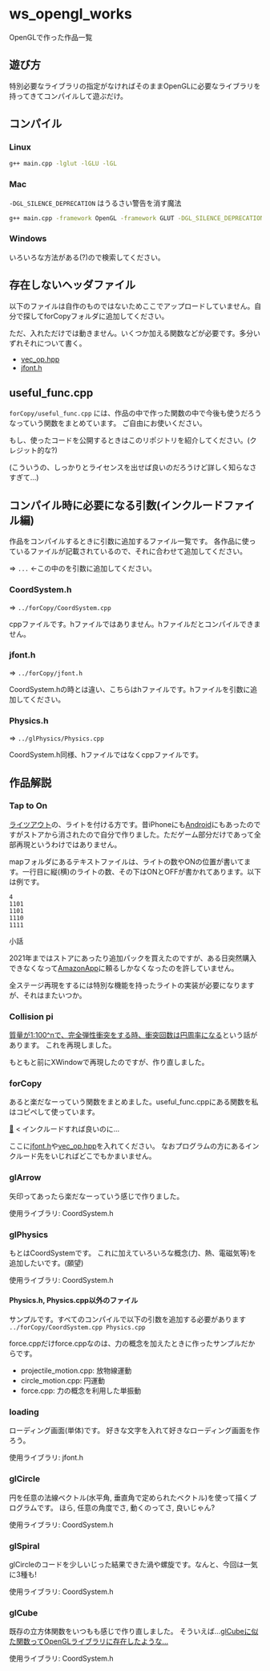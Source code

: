 # ws_opengl_works
OpenGLで作った作品一覧

## 遊び方
特別必要なライブラリの指定がなければそのままOpenGLに必要なライブラリを持ってきてコンパイルして遊ぶだけ。

## コンパイル
### Linux
```sh
g++ main.cpp -lglut -lGLU -lGL
```
### Mac
`-DGL_SILENCE_DEPRECATION` はうるさい警告を消す魔法
```sh
g++ main.cpp -framework OpenGL -framework GLUT -DGL_SILENCE_DEPRECATION
```
### Windows
いろいろな方法がある(?)ので検索してください。

## 存在しないヘッダファイル
以下のファイルは自作のものではないためここでアップロードしていません。自分で探してforCopyフォルダに追加してください。

ただ、入れただけでは動きません。いくつか加える関数などが必要です。多分いずれそれについて書く。
* [vec_op.hpp](https://github.com/birdwatcherYT/vec_op)
* [jfont.h](https://fujiwaratko.sakura.ne.jp/gcc/glut/glut.html)

## useful_func.cpp
`forCopy/useful_func.cpp` には、作品の中で作った関数の中で今後も使うだろうなっていう関数をまとめています。
ご自由にお使いください。

もし、使ったコードを公開するときはこのリポジトリを紹介してください。(クレジット的な?)

(こういうの、しっかりとライセンスを出せば良いのだろうけど詳しく知らなさすぎて...)

## コンパイル時に必要になる引数(インクルードファイル編)
作品をコンパイルするときに引数に追加するファイル一覧です。
各作品に使っているファイルが記載されているので、それに合わせて追加してください。

=> `...` ←この中のを引数に追加してください。

### CoordSystem.h
=> `../forCopy/CoordSystem.cpp`

cppファイルです。hファイルではありません。hファイルだとコンパイルできません。

### jfont.h
=> `../forCopy/jfont.h`

CoordSystem.hの時とは違い、こちらはhファイルです。hファイルを引数に追加してください。

### Physics.h
=> `../glPhysics/Physics.cpp`

CoordSystem.h同様、hファイルではなくcppファイルです。

## 作品解説
### Tap to On
[ライツアウト](https://ja.wikipedia.org/wiki/%E3%83%A9%E3%82%A4%E3%83%84%E3%82%A2%E3%82%A6%E3%83%88)の、ライトを付ける方です。昔iPhoneにも[Android](https://play.google.com/store/apps/details?id=com.gameday.TapToOn_Google)にもあったのですがストアから消されたので自分で作りました。ただゲーム部分だけであって全部再現というわけではありません。

mapフォルダにあるテキストファイルは、ライトの数やONの位置が書いてます。一行目に縦(横)のライトの数、その下はONとOFFが書かれてあります。以下は例です。
```
4
1101
1101
1110
1111
```

小話

2021年まではストアにあったり追加パックを買えたのですが、ある日突然購入できなくなって[AmazonApp](https://www.amazon.co.jp/dp/B00BWI2YO4)に頼るしかなくなったのを許していません。

全ステージ再現をするには特別な機能を持ったライトの実装が必要になりますが、それはまたいつか。

### Collision pi
[質量が1:100^nで、完全弾性衝突をする時、衝突回数は円周率になる](https://youtu.be/a-EOA3j3tw4)という話があります。
これを再現しました。

もともと前にXWindowで再現したのですが、作り直しました。

### forCopy
あると楽だなーっていう関数をまとめました。useful_func.cppにある関数を私はコピペして使っています。

[🤖](https://dic.pixiv.net/a/%E3%83%AD%E3%83%9C%E3%83%83%E3%83%88%28%E5%AD%A6%E3%81%B3%E8%80%83%E3%81%88%E3%82%8B%E6%AD%B4%E5%8F%B2%29) < インクルードすれば良いのに...

ここに[jfont.h](https://fujiwaratko.sakura.ne.jp/gcc/glut/glut.html)や[vec_op.hpp](https://github.com/birdwatcherYT/vec_op)を入れてください。
なおプログラムの方にあるインクルード先をいじればどこでもかまいません。

### glArrow
矢印ってあったら楽だなーっていう感じで作りました。

使用ライブラリ: CoordSystem.h

### glPhysics
もとはCoordSystemです。
これに加えていろいろな概念(力、熱、電磁気等)を追加したいです。(願望)

使用ライブラリ: CoordSystem.h

#### Physics.h, Physics.cpp以外のファイル
サンプルです。すべてのコンパイルで以下の引数を追加する必要があります
`../forCopy/CoordSystem.cpp Physics.cpp`

force.cppだけforce.cppなのは、力の概念を加えたときに作ったサンプルだからです。
* projectile_motion.cpp: 放物線運動
* circle_motion.cpp: 円運動
* force.cpp: 力の概念を利用した単振動

### loading
ローディング画面(単体)です。
好きな文字を入れて好きなローディング画面を作ろう。

使用ライブラリ: jfont.h

### glCircle
円を任意の法線ベクトル(水平角, 垂直角で定められたベクトル)を使って描くプログラムです。
ほら, 任意の角度でさ, 動くのってさ, 良いじゃん?

使用ライブラリ: CoordSystem.h

### glSpiral
glCircleのコードを少しいじった結果できた渦や螺旋です。なんと、今回は一気に3種も!

使用ライブラリ: CoordSystem.h

### glCube
既存の立方体関数をいつもも感じで作り直しました。
そういえば...[glCubeに似た関数ってOpenGLライブラリに存在したような...](https://w.atwiki.jp/opengl/pages/29.html)

使用ライブラリ: CoordSystem.h
